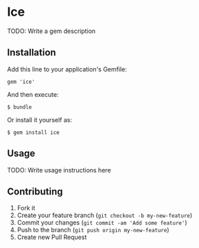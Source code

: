 # Ice

TODO: Write a gem description

## Installation

Add this line to your application's Gemfile:

    gem 'ice'

And then execute:

    $ bundle

Or install it yourself as:

    $ gem install ice

## Usage

TODO: Write usage instructions here

## Contributing

1. Fork it
2. Create your feature branch (`git checkout -b my-new-feature`)
3. Commit your changes (`git commit -am 'Add some feature'`)
4. Push to the branch (`git push origin my-new-feature`)
5. Create new Pull Request
